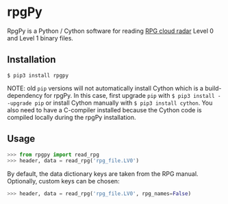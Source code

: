 # rpgPy

RpgPy is a Python / Cython software for reading [RPG cloud radar](https://www.radiometer-physics.de/products/microwave-remote-sensing-instruments/94-ghz-fmcw-doppler-cloud-radar/) Level 0 and Level 1 binary files.

Installation
------------

``` 
$ pip3 install rpgpy
```
NOTE: old `pip` versions will not automatically install Cython which is a build-dependency for rpgPy. 
In this case, first upgrade `pip` with `$ pip3 install --upgrade pip` or install Cython manually with `$ pip3 install cython`. You also need to have a C-compiler installed because the Cython code is compiled locally during the rpgPy installation.

Usage
-----

```python
>>> from rpgpy import read_rpg
>>> header, data = read_rpg('rpg_file.LV0')
```

By default, the data dictionary keys are taken from the RPG manual. Optionally, custom keys can be chosen:

```python
>>> header, data = read_rpg('rpg_file.LV0', rpg_names=False)
```

